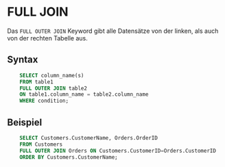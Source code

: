 # FULL JOIN

Das `FULL OUTER JOIN` Keyword gibt alle Datensätze von der linken, als auch von der rechten Tabelle aus.

## Syntax

```SQL
    SELECT column_name(s)
    FROM table1
    FULL OUTER JOIN table2
    ON table1.column_name = table2.column_name
    WHERE condition;
```

## Beispiel

```SQL
    SELECT Customers.CustomerName, Orders.OrderID
    FROM Customers
    FULL OUTER JOIN Orders ON Customers.CustomerID=Orders.CustomerID
    ORDER BY Customers.CustomerName;
```